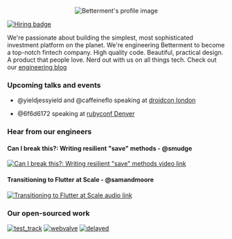 <p align="center">
  <img src="https://avatars.githubusercontent.com/u/871554?s=200&v=4" alt="Betterment's profile image"/>
</p>

[![Hiring badge](https://img.shields.io/badge/We're-hiring-green.svg)](https://www.betterment.com/careers/)

We're passionate about building the simplest, most sophisticated investment platform on the planet. We're engineering Betterment to become a top-notch fintech company. High quality code. Beautiful, practical design. A product that people love. Nerd out with us on all things tech. Check out our [engineering blog](https://www.betterment.com/category/engineering/)

### Upcoming talks and events

- @yieldjessyield and @caffeineflo speaking at [droidcon london](https://www.london.droidcon.com/program/is-flutter-the-coke-zero-of-the-mobile-world%3F)

- @6f6d6172 speaking at [rubyconf Denver](https://rubyconf.org/program/sessions#session-1211)

### Hear from our engineers

#### Can I break this?: Writing resilient "save" methods - @smudge
[![Can I break this?: Writing resilient "save" methods video link](https://img.youtube.com/vi/TuhS13rBoVY/0.jpg)](https://www.youtube.com/watch?v=TuhS13rBoVY)

#### Transitioning to Flutter at Scale - @samandmoore
[![Transitioning to Flutter at Scale audio link](https://venturi-group.com/content/uploads/2020/11/Venturis-Voice-Web-Template-New-28.png)](https://soundcloud.com/user-910706127/transitioning-to-flutter-at-scale)

### Our open-sourced work

[![test_track](https://github-readme-stats.vercel.app/api/pin/?username=Betterment&repo=test_track)](https://github.com/Betterment/test_track)
[![webvalve](https://github-readme-stats.vercel.app/api/pin/?username=Betterment&repo=webvalve)](https://github.com/Betterment/webvalve)
[![delayed](https://github-readme-stats.vercel.app/api/pin/?username=Betterment&repo=delayed)](https://github.com/Betterment/delayed)